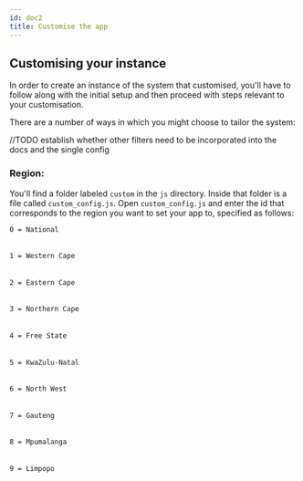 ```yaml
---
id: doc2
title: Customise the app
---
```


## Customising your instance

In order to create an instance of the system that customised, you'll have to follow along with the initial setup and then proceed with steps relevant to your customisation. 

There are a number of ways in which you might choose to tailor the system: 

//TODO establish whether other filters need to be incorporated into the docs and the single config

### Region: 

You'll find a folder labeled `custom` in the `js` directory. Inside that folder is a file called `custom_config.js`. Open `custom_config.js` and enter the id that corresponds to the region you want to set your app to, specified as follows: 


`0 = National`
######
`1 = Western Cape`
######
`2 = Eastern Cape`
######

`3 = Northern Cape`
######
`4 = Free State`
######
`5 = KwaZulu-Natal`
######
`6 = North West`
######
`7 = Gauteng`
######
`8 = Mpumalanga`
######
`9 = Limpopo`






